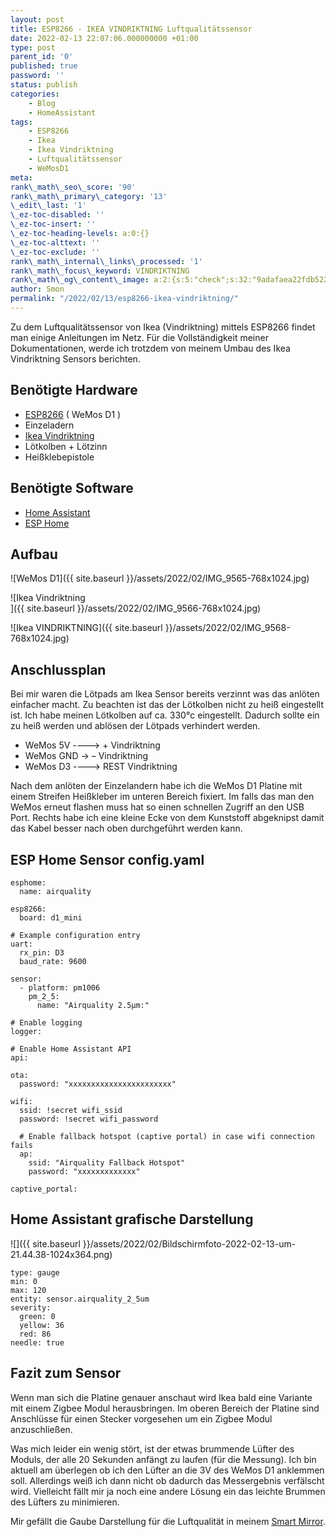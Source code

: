 ```yaml
--- 
layout: post 
title: ESP8266 - IKEA VINDRIKTNING Luftqualitätssensor 
date: 2022-02-13 22:07:06.000000000 +01:00 
type: post 
parent_id: '0' 
published: true 
password: '' 
status: publish 
categories: 
    - Blog 
    - HomeAssistant 
tags: 
    - ESP8266 
    - Ikea 
    - Ikea Vindriktning 
    - Luftqualitätssensor 
    - WeMosD1 
meta: 
rank\_math\_seo\_score: '90' 
rank\_math\_primary\_category: '13' 
\_edit\_last: '1' 
\_ez-toc-disabled: '' 
\_ez-toc-insert: '' 
\_ez-toc-heading-levels: a:0:{} 
\_ez-toc-alttext: '' 
\_ez-toc-exclude: '' 
rank\_math\_internal\_links\_processed: '1' 
rank\_math\_focus\_keyword: VINDRIKTNING 
rank\_math\_og\_content\_image: a:2:{s:5:"check";s:32:"9adafaea22fdb5224ca820ee0821ca79";s:6:"images";a:1:{i:0;s:71:"https://affengriff.net/wp-content/uploads/2022/02/IMG\_9565-768x1024.jpg";}} 
author: Smon
permalink: "/2022/02/13/esp8266-ikea-vindriktning/" 
---
```


Zu dem Luftqualitätssensor von Ikea (Vindriktning) mittels ESP8266 findet man einige Anleitungen im Netz. Für die Vollständigkeit meiner Dokumentationen, werde ich trotzdem von meinem Umbau des Ikea Vindriktning Sensors berichten.

**Benötigte Hardware**
----------------------

*   [ESP8266](https://www.amazon.de/AZDelivery-ESP8266-ESP-8266EX-Entwicklung-inklusive/dp/B08BTXCZC1/ref=sr_1_2_sspa?__mk_de_DE=ÅMÅŽÕÑ&crid=3P4D055YFXIAG&keywords=Memos%2Bd1%2Bmini&qid=1644400539&sprefix=memos%2Bd1%2Bmini%2Caps%2C82&sr=8-2-spons&smid=A1X7QLRQH87QA3&spLa=ZW5jcnlwdGVkUXVhbGlmaWVyPUE3TFNNMVJCU0tDMzQmZW5jcnlwdGVkSWQ9QTAwNTk4ODQxRzc2UkIzQ1NVR002JmVuY3J5cHRlZEFkSWQ9QTA2NzY4MjIxM0tSRFZaTEFVNVdUJndpZGdldE5hbWU9c3BfYXRmJmFjdGlvbj1jbGlja1JlZGlyZWN0JmRvTm90TG9nQ2xpY2s9dHJ1ZQ&th=1) ( WeMos D1 )
*   Einzeladern
*   [Ikea Vindriktning](https://www.ikea.com/de/de/p/vindriktning-luftqualitaetssensor-70498242/)
*   Lötkolben + Lötzinn
*   Heißklebepistole

**Benötigte Software**
----------------------

*   [Home Assistant](https://www.home-assistant.io/getting-started/)
*   [ESP Home](https://esphome.io)

**Aufbau**
----------

![WeMos D1]({{ site.baseurl }}/assets/2022/02/IMG_9565-768x1024.jpg)

![Ikea Vindriktning<br />
]({{ site.baseurl }}/assets/2022/02/IMG_9566-768x1024.jpg)

![Ikea VINDRIKTNING]({{ site.baseurl }}/assets/2022/02/IMG_9568-768x1024.jpg)

**Anschlussplan**
-----------------

Bei mir waren die Lötpads am Ikea Sensor bereits verzinnt was das anlöten einfacher macht. Zu beachten ist das der Lötkolben nicht zu heiß eingestellt ist. Ich habe meinen Lötkolben auf ca. 330°c eingestellt. Dadurch sollte ein zu heiß werden und ablösen der Lötpads verhindert werden.

*   WeMos 5V ----> + Vindriktning
*   WeMos GND -> – Vindriktning
*   WeMos D3 ----> REST Vindriktning

Nach dem anlöten der Einzelandern habe ich die WeMos D1 Platine mit einem Streifen Heißkleber im unteren Bereich fixiert. Im falls das man den WeMos erneut flashen muss hat so einen schnellen Zugriff an den USB Port. Rechts habe ich eine kleine Ecke von dem Kunststoff abgeknipst damit das Kabel besser nach oben durchgeführt werden kann.

**ESP Home Sensor config.yaml**
-------------------------------

    esphome:
      name: airquality
    
    esp8266:
      board: d1_mini  
    
    # Example configuration entry
    uart:
      rx_pin: D3
      baud_rate: 9600
    
    sensor:
      - platform: pm1006
        pm_2_5:
          name: "Airquality 2.5µm:"  
    
    # Enable logging
    logger:
    
    # Enable Home Assistant API
    api:
    
    ota:
      password: "xxxxxxxxxxxxxxxxxxxxxxx"
    
    wifi:
      ssid: !secret wifi_ssid
      password: !secret wifi_password
    
      # Enable fallback hotspot (captive portal) in case wifi connection fails
      ap:
        ssid: "Airquality Fallback Hotspot"
        password: "xxxxxxxxxxxxx"
    
    captive_portal:
    

**Home Assistant grafische Darstellung**
----------------------------------------

![]({{ site.baseurl }}/assets/2022/02/Bildschirmfoto-2022-02-13-um-21.44.38-1024x364.png)

    type: gauge
    min: 0
    max: 120
    entity: sensor.airquality_2_5um
    severity:
      green: 0
      yellow: 36
      red: 86
    needle: true

**Fazit zum Sensor**
--------------------

Wenn man sich die Platine genauer anschaut wird Ikea bald eine Variante mit einem Zigbee Modul herausbringen. Im oberen Bereich der Platine sind Anschlüsse für einen Stecker vorgesehen um ein Zigbee Modul anzuschließen.

Was mich leider ein wenig stört, ist der etwas brummende Lüfter des Moduls, der alle 20 Sekunden anfängt zu laufen (für die Messung). Ich bin aktuell am überlegen ob ich den Lüfter an die 3V des WeMos D1 anklemmen soll. Allerdings weiß ich dann nicht ob dadurch das Messergebnis verfälscht wird. Vielleicht fällt mir ja noch eine andere Lösung ein das leichte Brummen des Lüfters zu minimieren.

Mir gefällt die Gaube Darstellung für die Luftqualität in meinem [Smart Mirror](http://elesie.de/2022/01/15/smartmirror-home-assistant/).
